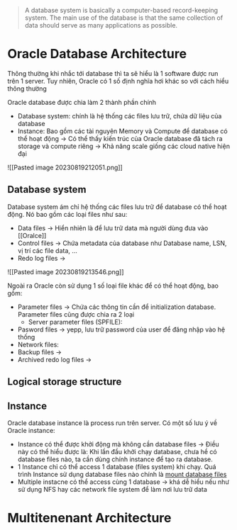 > A database system is basically a computer-based record-keeping system. The main use of the database is that the same collection of data should serve as many applications as possible.

# Oracle Database Architecture

Thông thường khi nhắc tới database thì ta sẽ hiểu là 1 software được run trên 1 server. Tuy nhiên, Oracle có 1 số định nghĩa hơi khác so với cách hiểu thông thường

Oracle database được chia làm 2 thành phần chính
- Database system: chính là hệ thống các files lưu trữ, chứa dữ liệu của database
- Instance: Bao gồm các tài nguyên Memory và Compute để database có thể hoạt động
-> Có thể thấy kiến trúc của Oracle database đã tách ra storage và compute riêng -> Khả năng scale giống các cloud native hiện đại

![[Pasted image 20230819212051.png]]

## Database system

Database system ám chỉ hệ thống các files lưu trữ để database có thể hoạt động. Nó bao gồm các loại files như sau:
- Data files -> Hiển nhiên là để lưu trữ data mà người dùng đưa vào [[Oralce]]
- Control files -> Chứa metadata của database như Database name, LSN, vị trí các file data, ...
- Redo log files ->

![[Pasted image 20230819213546.png]]

Ngoài ra Oracle còn sử dụng 1 số loại file khác để có thể hoạt động, bao gồm:
- Parameter files -> Chứa các thông tin cần để initialization database. Parameter files cũng được chia ra 2 loại
	- Server parameter files (SPFILE): 
- Pasword files -> yepp, lưu trữ password của user để đăng nhập vào hệ thống
- Network files:
- Backup files ->
- Archived redo log files ->

## Logical storage structure
## Instance

Oracle database instance là process run trên server.
Có một số lưu ý về Oracle instance:
- Instance có thể được khởi động mà không cần database files -> Điều này có thể hiểu được là: Khi lần đầu khởi chạy database, chưa hề có database files nào, ta cần dùng chính instance để tạo ra database.
- 1 Instance chỉ có thể access 1 database (files system) khi chạy. Quá trình Instance sử dụng database files nào chính là <u>mount database files</u>
- Multiple instacne có thể access cùng 1 database -> khá dễ hiểu nếu như sử dụng NFS hay các network file system để làm nơi lưu trữ data


# Multitenenant Architecture
